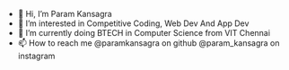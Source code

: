 - 👋 Hi, I’m Param Kansagra
- 👀 I’m interested in Competitive Coding, Web Dev And App Dev
- 🌱 I’m currently doing BTECH in Computer Science from VIT Chennai
- 📫 How to reach me @paramkansagra on github @param_kansagra on instagram

<!---
paramkansagra/paramkansagra is a ✨ special ✨ repository because its `README.md` (this file) appears on your GitHub profile.
You can click the Preview link to take a look at your changes.
--->
